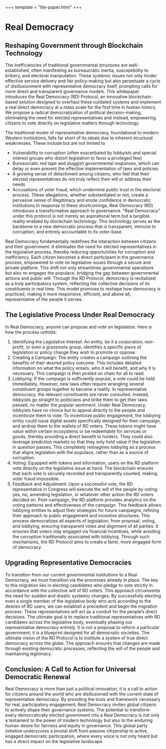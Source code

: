 +++
template = "lite-paper.html"
+++
# Real Democracy
## Reshaping Government through Blockchain Technology
The inefficiencies of traditional governmental structures are well-established, often manifesting as bureaucratic inertia, susceptibility to bribery, and electoral manipulation.
These systemic issues not only hinder effective service delivery and fair policy-making but also perpetuate a cycle of disillusionment with representative democracy itself, prompting calls for more direct and transparent governance models.
This whitepaper introduces the Real Democracy (RD) Protocol, an innovative blockchain-based solution designed to overhaul these outdated systems and implement a real direct democracy at a mass scale for the first time in human history.
We propose a radical democratization of political decision-making, eliminating the need for elected representatives and instead, empowering citizens to vote directly on legislative matters through technology.

The traditional model of representative democracy, foundational to modern Western institutions, falls far short of its ideals due to inherent structural weaknesses. 
These include but are not limited to
- Vulnerability to corruption (often exacerbated by lobbyists and special interest groups who distort legislation to favor a privileged few)
- Bureaucratic red tape and sluggish governmental responses, which can delay or even prevent the effective implementation of laws and policies
- A growing sense of detachment among citizens, who feel that their elected representatives do not truly reflect their will or address their needs
- Accusations of voter fraud, which undermine public trust in the electoral process. These allegations, whether substantiated or not, create a pervasive sense of illegitimacy and erode confidence in democratic institutions
In response to these shortcomings, Real Democracy (RD) introduces a transformative approach to governance.
"Real Democracy" under this protocol is not merely an aspirational term but a tangible reality enabled by blockchain technology.
This technology serves as the backbone to a new democratic process that is transparent, immune to corruption, and entirely accountable to its voter-base.

Real Democracy fundamentally redefines the interaction between citizens and their government.
It eliminates the need for elected representatives in the legislative process, thereby reducing opportunities for corruption and inefficiency.
Each citizen becomes a direct participant in the governance process, empowered to vote on legislative issues through a secure and private platform.
This shift not only streamlines governmental operations but also re-engages the populace, bridging the gap between governmental actions and public will.
Through the RD Protocol, democracy is revitalized as a truly participatory system, reflecting the collective decisions of its constituents in real time.
This model promises to reshape how democracy is practiced, making it more responsive, efficient, and above all, representative of the people it serves.

## The Legislative Process Under Real Democracy
In Real Democracy, anyone can propose and vote on legislation. Here is how the process unfolds:
1. Identifying the Legislative Interest: An entity, be it a corporation, non-profit, or even a grassroots group, identifies a specific piece of legislation or policy change they wish to promote or oppose.
2. Creating a Campaign: The entity creates a campaign outlining the benefits of their desired policy outcome. This includes detailed information on what the policy entails, who it will benefit, and why it is necessary. This campaign is then posted on chain for all to read.
3. Lobbying: If the campaign is sufficiently popular, a vote could be held immediately. However, new laws often require wrangling several constituent groups together to become a reality. In representative democracy, the relevant constituents are never consulted. Instead, lobbyists go straight to politicians and bribe them to get their laws passed, no matter the popular sentiment. Under Real Democracy, lobbyists have no choice but to appeal directly to the people and incentivize them to vote. To incentivize public engagement, the lobbying entity could issue digital assets specifically designed for their campaign, and airdrop them to the wallets of RD voters. These tokens might have value within certain ecosystems or be redeemable for services or goods, thereby providing a direct benefit to holders. They could also leverage prediction markets so that they only hold value if the legislation in question passes. This completely reimagines lobbying as a process that aligns legislation with the populace, rather than as a source of corruption.
4. Voting: Equipped with tokens and information, users on the RD platform vote directly on the legislative issue at hand. The blockchain ensures that each vote is securely recorded and transparently counted, making voter fraud impossible.
5. Feedback and Adjustment: Upon a successful vote, the RD representative in Congress will execute the will of the people by voting yes, no, amending legislation, or whatever other action the RD voters decided on. Post-campaign, the RD platform provides analytics on the voting patterns and effectiveness of the campaign. This feedback allows lobbying entities to adjust their strategies for future campaigns, refining their approach to public engagement and incentive structures.
This process democratizes all aspects of legislation, from proposal, voting, and lobbying, ensuring transparent votes and alignment of all parties.
It ensures that voters stay engaged via financial incentives, while avoiding the corruption traditionally associated with lobbying.
Through such mechanisms, the RD Protocol aims to create a fairer, more engaged form of democracy.

## Upgrading Representative Democracies
To transition from our current governmental institutions to a Real Democracy, we must transition via the processes already in place.
The key to this migration lies in electing candidates who pledge to vote strictly in accordance with the collective will of RD voters.
This approach circumvents the need for sudden and drastic systemic changes.
By successfully electing even a single member of the legislative body who acts according to the desires of RD users, we can establish a precedent and begin the migration process.
These representatives will act as a conduit for the people’s direct decisions.
The ultimate goal is to replace traditional representatives with RD candidates across the legislative body, eventually phasing out representative democracy entirely.
It is not a proposal to reform a particular government; it is a blueprint designed for all democratic societies.
The ultimate vision of the RD Protocol is to institute a system of true direct democracy across the globe.
The approach ensures that changes are made through existing democratic processes, reflecting the will of the people and maintaining legitimacy.

## Conclusion: A Call to Action for Universal Democratic Renewal
Real Democracy is more than just a political innovation; it is a call to action for citizens around the world who are disillusioned with the current state of representative democracy.
By providing the tools and framework necessary for real, participatory engagement, Real Democracy invites global citizens to actively shape their governance systems.
The potential to transform every democratically elected government into a Real Democracy is not only a testament to the power of modern technology but also to the enduring human desire for fairness and equity in governance.
This global party initiative underscores a pivotal shift from passive citizenship to active, engaged democratic participation, where every voice is not only heard but has a direct impact on the legislative landscape.
